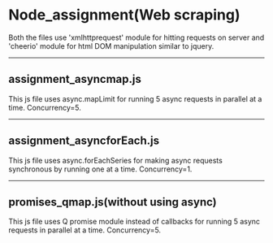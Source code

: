# Node_assignment(Web scraping)

Both the files use 'xmlhttprequest' module for hitting requests on server and 'cheerio' module for html DOM manipulation similar to jquery.

--------------------------
assignment_asyncmap.js
--------------------------

  This js file uses async.mapLimit for running 5 async requests in parallel at a time.
  Concurrency=5.

--------------------------
assignment_asyncforEach.js
--------------------------

  This js file uses async.forEachSeries for making async requests synchronous by running one at a time.
  Concurrency=1.

-------------------------------------
promises_qmap.js(without using async)
-------------------------------------

 This js file uses Q promise module instead of callbacks for running 5 async requests in parallel at a time.
 Concurrency=5.
